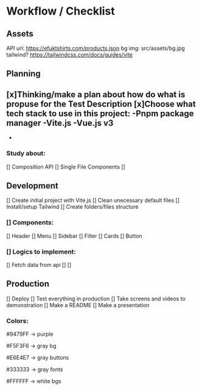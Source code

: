 # Workflow / Checklist

## Assets
API url: https://efuktshirts.com/products.json
bg img: src/assets/bg.jpg
tailwind? https://tailwindcss.com/docs/guides/vite

## Planning

[x]Thinking/make a plan about how do what is propuse for the Test Description
[x]Choose what tech stack to use in this project:
-Pnpm package manager
-Vite.js
-Vue.js v3
-
-
### Study about:
  [] Composition API
  [] Single File Components
  []

## Development

[] Create initial project with Vite.js
[] Clean unecessary default files
[] Install/setup Tailwind
[] Create folders/files structure

### [] Components:
[] Header
[] Menu
[] Sidebar
[] Filter
[] Cards
[] Button


### [] Logics to implement:
[] Fetch data from api
[]
[]


## Production

[] Deploy
[] Test everything in production
[] Take screens and videos to demonstration
[] Make a README
[] Make a presentation


### Colors:

#9479FF → purple

#F5F3F6 → gray bg

#E6E4E7 → gray buttons

#333333 → gray fonts

#FFFFFF → white bgs

